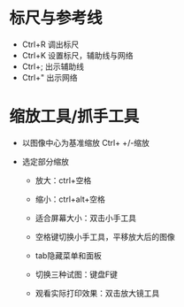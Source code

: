 # 标尺与参考线

  - Ctrl+R  调出标尺
  - Ctrl+K  设置标尺，辅助线与网络
  - Ctrl+;  出示辅助线
  - Ctrl+"  出示网络

# 缩放工具/抓手工具

 - 以图像中心为基准缩放 Ctrl+ +/-缩放

 - 选定部分缩放

   - 放大：ctrl+空格 
     
   - 缩小：ctrl+alt+空格

   - 适合屏幕大小：双击小手工具 

   - 空格键切换小手工具，平移放大后的图像

   - tab隐藏菜单和面板

   - 切换三种试图：键盘F键
 
   - 观看实际打印效果：双击放大镜工具
